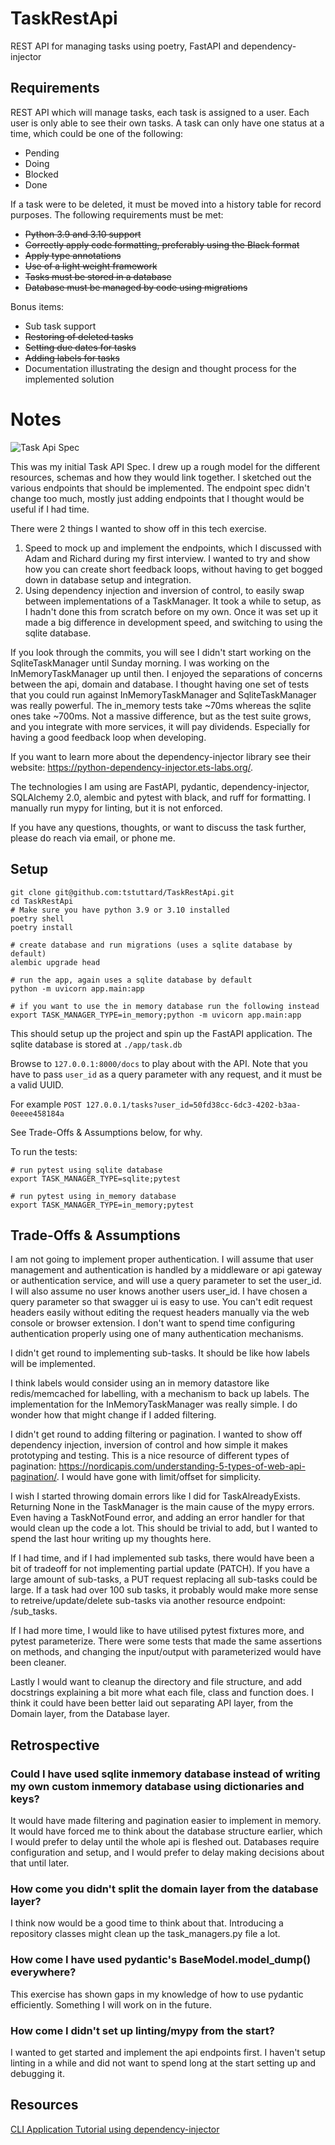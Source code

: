 # TaskRestApi
REST API for managing tasks using poetry, FastAPI and dependency-injector

## Requirements

REST API which will manage tasks, each task is assigned to a user. Each user is only able
to see their own tasks.
A task can only have one status at a time, which could be one of the following:
- Pending
- Doing
- Blocked
- Done


If a task were to be deleted, it must be moved into a history table for record purposes.
The following requirements must be met:
- ~~Python 3.9 and 3.10 support~~
- ~~Correctly apply code formatting, preferably using the Black format~~
- ~~Apply type annotations~~
- ~~Use of a light weight framework~~
- ~~Tasks must be stored in a database~~
- ~~Database must be managed by code using migrations~~


Bonus items:
- Sub task support
- ~~Restoring of deleted tasks~~
- ~~Setting due dates for tasks~~
- ~~Adding labels for tasks~~
- Documentation illustrating the design and thought process for the implemented solution

# Notes

![Task Api Spec](./docs/images/task-api-specification.png)

This was my initial Task API Spec. I drew up a rough model for the different resources, schemas and how they would link together. I sketched out the various endpoints that should be implemented.
The endpoint spec didn't change too much, mostly just adding endpoints that I thought would be useful if I had time.

There were 2 things I wanted to show off in this tech exercise.
1. Speed to mock up and implement the endpoints, which I discussed with Adam and Richard during my first interview. I wanted to try and show how you can create short feedback loops, without having to get bogged down in database setup and integration.
2. Using dependency injection and inversion of control, to easily swap between implementations of a TaskManager. It took a while to setup, as I hadn't done this from scratch before on my own. Once it was set up it made a big difference in development speed, and switching to using the sqlite database.  

If you look through the commits, you will see I didn't start working on the SqliteTaskManager until Sunday morning. I was working on the InMemoryTaskManager up until then. I enjoyed the separations of concerns between the api, domain and database. I thought having one set of tests that you could run against InMemoryTaskManager and SqliteTaskManager was really powerful.
The in_memory tests take ~70ms whereas the sqlite ones take ~700ms. Not a massive difference, but as the test suite grows, and you integrate with more services, it will pay dividends. Especially for having a good feedback loop when developing.

If you want to learn more about the dependency-injector library see their website: https://python-dependency-injector.ets-labs.org/.

The technologies I am using are FastAPI, pydantic, dependency-injector, SQLAlchemy 2.0, alembic and pytest with black, and ruff for formatting. I manually run mypy for linting, but it is not enforced.

If you have any questions, thoughts, or want to discuss the task further, please do reach via email, or phone me.

## Setup

```shell
git clone git@github.com:tstuttard/TaskRestApi.git
cd TaskRestApi
# Make sure you have python 3.9 or 3.10 installed
poetry shell
poetry install

# create database and run migrations (uses a sqlite database by default)
alembic upgrade head

# run the app, again uses a sqlite database by default
python -m uvicorn app.main:app

# if you want to use the in memory database run the following instead
export TASK_MANAGER_TYPE=in_memory;python -m uvicorn app.main:app 
```

This should setup up the project and spin up the FastAPI application.
The sqlite database is stored at `./app/task.db`

Browse to `127.0.0.1:8000/docs` to play about with the API. Note that you have to pass `user_id` as a query parameter with any request, and it must be a valid UUID. 

For example `POST 127.0.0.1/tasks?user_id=50fd38cc-6dc3-4202-b3aa-0eeee458184a` 

See Trade-Offs & Assumptions below, for why. 

To run the tests:

```shell
# run pytest using sqlite database
export TASK_MANAGER_TYPE=sqlite;pytest

# run pytest using in_memory database
export TASK_MANAGER_TYPE=in_memory;pytest 
```

## Trade-Offs & Assumptions

I am not going to implement proper authentication. I will assume that user management and authentication is handled by a middleware or api gateway or authentication service, and will use a query parameter to set the user_id.
I will also assume no user knows another users user_id.
I have chosen a query parameter so that swagger ui is easy to use. You can't edit request headers easily without editing the request headers manually via the web console or browser extension. 
I don't want to spend time configuring authentication properly using one of many authentication mechanisms.

I didn't get round to implementing sub-tasks. It should be like how labels will be implemented.

I think labels would consider using an in memory datastore like redis/memcached for labelling, with a mechanism to back up labels. The implementation for the InMemoryTaskManager was really simple. 
I do wonder how that might change if I added filtering.

I didn't get round to adding filtering or pagination. I wanted to show off dependency injection, inversion of control and how simple it makes prototyping and testing.
This is a nice resource of different types of pagination: https://nordicapis.com/understanding-5-types-of-web-api-pagination/.
I would have gone with limit/offset for simplicity.


I wish I started throwing domain errors like I did for TaskAlreadyExists. Returning None in the TaskManager is the main cause of the mypy errors. Even having a TaskNotFound error, and adding an error handler for that would clean up the code a lot. This should be trivial to add, but I wanted to spend the last hour writing up my thoughts here.

If I had time, and if I had implemented sub tasks, there would have been a bit of tradeoff for not implementing partial update (PATCH). If you have a large amount of sub-tasks, a PUT request replacing all sub-tasks could be large. If a task had over 100 sub tasks, it probably would make more sense to retreive/update/delete sub-tasks via another resource endpoint: /sub_tasks.

If I had more time, I would like to have utilised pytest fixtures more, and pytest parameterize. There were some tests that made the same assertions on methods, and changing the input/output with parameterized would have been cleaner.

Lastly I would want to cleanup the directory and file structure, and add docstrings explaining a bit more what each file, class and function does. I think it could have been better laid out separating API layer, from the Domain layer, from the Database layer.


## Retrospective

### Could I have used sqlite inmemory database instead of writing my own custom inmemory database using dictionaries and keys? 

It would have made filtering and pagination easier to implement in memory. 
It would have forced me to think about the database structure earlier, which I would prefer to delay until the whole api is fleshed out.
Databases require configuration and setup, and I would prefer to delay making decisions about that until later.

### How come you didn't split the domain layer from the database layer?

I think now would be a good time to think about that. Introducing a repository classes might clean up the task_managers.py file a lot. 

### How come I have used pydantic's BaseModel.model_dump() everywhere? 

This exercise has shown gaps in my knowledge of how to use pydantic efficiently. Something I will work on in the future.

### How come I didn't set up linting/mypy from the start?

I wanted to get started and implement the api endpoints first. I haven't setup linting in a while and did not want to spend long at the start setting up and debugging it.

## Resources
[CLI Application Tutorial using dependency-injector](https://github.com/ets-labs/python-dependency-injector/blob/cc2304e46e054ae08dc12995428759fbfb51af10/docs/tutorials/cli.rst)




